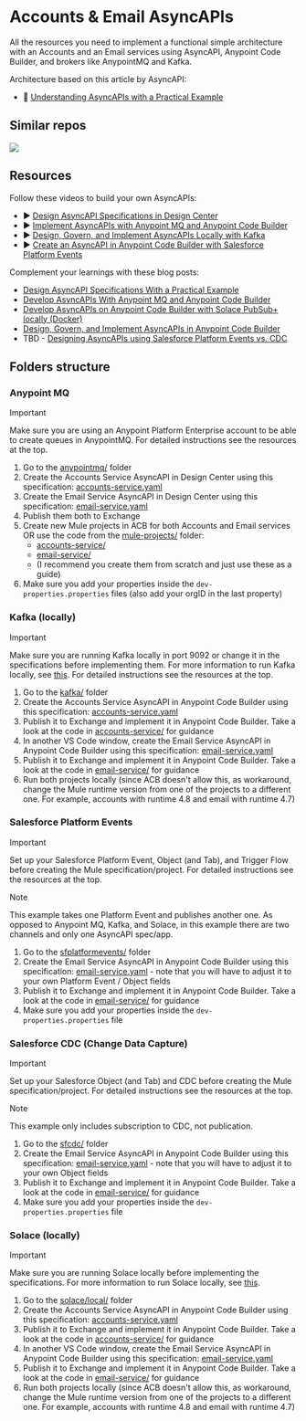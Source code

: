 # Accounts & Email AsyncAPIs

All the resources you need to implement a functional simple architecture with an Accounts and an Email services using AsyncAPI, Anypoint Code Builder, and brokers like AnypointMQ and Kafka.

Architecture based on this article by AsyncAPI: 
- 📘 [Understanding AsyncAPIs with a Practical Example](https://www.asyncapi.com/blog/understanding-asyncapis)

## Similar repos

[![](https://github-readme-stats.vercel.app/api/pin/?username=alexandramartinez&repo=asyncapi-mule-sfpe&theme=material-palenight)](https://github.com/alexandramartinez/asyncapi-mule-sfpe)

## Resources

Follow these videos to build your own AsyncAPIs:

- ▶️ [Design AsyncAPI Specifications in Design Center](https://www.youtube.com/watch?v=GQXRW5C6U0s)
- ▶️ [Implement AsyncAPIs with Anypoint MQ and Anypoint Code Builder](https://www.youtube.com/watch?v=sf7zx_KHxLA)
- ▶️ [Design, Govern, and Implement AsyncAPIs Locally with Kafka](https://www.youtube.com/watch?v=825T7VpyaBk)
- ▶️ [Create an AsyncAPI in Anypoint Code Builder with Salesforce Platform Events](https://www.youtube.com/watch?v=kUW1rOKDqac)

Complement your learnings with these blog posts:

- [Design AsyncAPI Specifications With a Practical Example](https://blogs.mulesoft.com/dev-guides/how-to-design-asyncapi-specifications/)
- [Develop AsyncAPIs With Anypoint MQ and Anypoint Code Builder](https://blogs.mulesoft.com/dev-guides/develop-asyncapis-with-anypoint-mq-and-anypoint-code-builder/)
- [Develop AsyncAPIs on Anypoint Code Builder with Solace PubSub+ locally (Docker)](https://www.prostdev.com/post/how-to-develop-asyncapis-on-anypoint-code-builder-with-solace-pubsub-locally-docker)
- [Design, Govern, and Implement AsyncAPIs in Anypoint Code Builder](https://blogs.mulesoft.com/dev-guides/asyncapis-in-anypoint-code-builder/)
- TBD - [Designing AsyncAPIs using Salesforce Platform Events vs. CDC](https://blogs.mulesoft.com/)

## Folders structure

### Anypoint MQ

> [!IMPORTANT]
> Make sure you are using an Anypoint Platform Enterprise account to be able to create queues in AnypointMQ. For detailed instructions see the resources at the top.

1. Go to the [anypointmq/](/anypointmq/) folder
2. Create the Accounts Service AsyncAPI in Design Center using this specification: [accounts-service.yaml](anypointmq/specifications/accounts-service.yaml)
3. Create the Email Service AsyncAPI in Design Center using this specification: [email-service.yaml](anypointmq/specifications/email-service.yaml)
4. Publish them both to Exchange
5. Create new Mule projects in ACB for both Accounts and Email services OR use the code from the [mule-projects/](anypointmq/mule-projects/) folder:
    - [accounts-service/](anypointmq/mule-projects/accounts-service/)
    - [email-service/](anypointmq/mule-projects/email-service/)
    - (I recommend you create them from scratch and just use these as a guide)
6. Make sure you add your properties inside the `dev-properties.properties` files (also add your orgID in the last property)

### Kafka (locally)

> [!IMPORTANT]
> Make sure you are running Kafka locally in port 9092 or change it in the specifications before implementing them. For more information to run Kafka locally, see [this](https://github.com/sahansera/kafka-docker). For detailed instructions see the resources at the top.

1. Go to the [kafka/](/kafka/) folder
2. Create the Accounts Service AsyncAPI in Anypoint Code Builder using this specification: [accounts-service.yaml](kafka/specifications/accounts-service.yaml)
3. Publish it to Exchange and implement it in Anypoint Code Builder. Take a look at the code in [accounts-service/](kafka/mule-projects/accounts-service/) for guidance
4. In another VS Code window, create the Email Service AsyncAPI in Anypoint Code Builder using this specification: [email-service.yaml](kafka/specifications/email-service.yaml)
5. Publish it to Exchange and implement it in Anypoint Code Builder. Take a look at the code in [email-service/](kafka/mule-projects/email-service/) for guidance
6. Run both projects locally (since ACB doesn't allow this, as workaround, change the Mule runtime version from one of the projects to a different one. For example, accounts with runtime 4.8 and email with runtime 4.7)

### Salesforce Platform Events

> [!IMPORTANT]
> Set up your Salesforce Platform Event, Object (and Tab), and Trigger Flow before creating the Mule specification/project. For detailed instructions see the resources at the top.

> [!NOTE]
> This example takes one Platform Event and publishes another one. As opposed to Anypoint MQ, Kafka, and Solace, in this example there are two channels and only one AsyncAPI spec/app.

1. Go to the [sfplatformevents/](/sfplatformevents/) folder
2. Create the Email Service AsyncAPI in Anypoint Code Builder using this specification: [email-service.yaml](/sfplatformevents/specifications/email-service.yaml) - note that you will have to adjust it to your own Platform Event / Object fields
3. Publish it to Exchange and implement it in Anypoint Code Builder. Take a look at the code in [email-service/](/sfplatformevents/mule-projects/email-service/) for guidance
4. Make sure you add your properties inside the `dev-properties.properties` file

### Salesforce CDC (Change Data Capture)

> [!IMPORTANT]
> Set up your Salesforce Object (and Tab) and CDC before creating the Mule specification/project. For detailed instructions see the resources at the top.

> [!NOTE]
> This example only includes subscription to CDC, not publication.

1. Go to the [sfcdc/](/sfcdc/) folder
2. Create the Email Service AsyncAPI in Anypoint Code Builder using this specification: [email-service.yaml](/sfcdc/specifications/email-service.yaml) - note that you will have to adjust it to your own Object fields
3. Publish it to Exchange and implement it in Anypoint Code Builder. Take a look at the code in [email-service/](/sfcdc/mule-projects/email-service/) for guidance
4. Make sure you add your properties inside the `dev-properties.properties` file

### Solace (locally)

> [!IMPORTANT]
> Make sure you are running Solace locally before implementing the specifications. For more information to run Solace locally, see [this](https://www.prostdev.com/post/how-to-develop-asyncapis-on-anypoint-code-builder-with-solace-pubsub-locally-docker).

1. Go to the [solace/local/](/solace/local/) folder
2. Create the Accounts Service AsyncAPI in Anypoint Code Builder using this specification: [accounts-service.yaml](solace/local/specifications/accounts-service.yaml)
3. Publish it to Exchange and implement it in Anypoint Code Builder. Take a look at the code in [accounts-service/](solace/local/mule-projects/accounts-service/) for guidance
4. In another VS Code window, create the Email Service AsyncAPI in Anypoint Code Builder using this specification: [email-service.yaml](solace/local/specifications/email-service.yaml)
5. Publish it to Exchange and implement it in Anypoint Code Builder. Take a look at the code in [email-service/](solace/local/mule-projects/email-service/) for guidance
6. Run both projects locally (since ACB doesn't allow this, as workaround, change the Mule runtime version from one of the projects to a different one. For example, accounts with runtime 4.8 and email with runtime 4.7)
